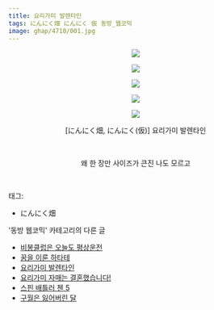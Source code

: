 ```yaml
---
title: 요리가미 발렌타인
tags: にんにく畑 にんにく 仮 동방_웹코믹
image: ghap/4710/001.jpg
---
```

<div class="article">
<p style="text-align: center; clear: none; float: none;"><img src="{{ site.nasurl }}/ghap/4710/001.jpg"/></p>
<p style="text-align: center; clear: none; float: none;"><img src="{{ site.nasurl }}/ghap/4710/002.jpg"/></p>
<p style="text-align: center; clear: none; float: none;"><img src="{{ site.nasurl }}/ghap/4710/003.jpg"/></p>
<p style="text-align: center; clear: none; float: none;"><img src="{{ site.nasurl }}/ghap/4710/004.jpg"/></p>
<p style="text-align: center; clear: none; float: none;"><img src="{{ site.nasurl }}/ghap/4710/005.jpg"/></p>
<p style="text-align: center; clear: none; float: none;">[にんにく畑, にんにく(仮)] 요리가미 발렌타인</p>
<p style="text-align: center; clear: none; float: none;"><br/></p>
<p style="text-align: center; clear: none; float: none;">왜 한 장만 사이즈가 큰진 나도 모르고</p>
<p><br/></p>
</div><div class="tagTrail">
<p>태그: </p>
<ul>
<li>にんにく畑</li>
</ul>
</div><div class="another">
<p>'동방 웹코믹' 카테고리의 다른 글</p>
<ul>
<li><a href="/2018-09-25-ghap_4720">비봉클럽은 오늘도 평상운전</a></li>
<li><a href="/2018-09-25-ghap_4719">꿈을 이룬 하타테</a></li>
<li><a href="/2018-09-21-ghap_4710">요리가미 발렌타인</a></li>
<li><a href="/2018-09-21-ghap_4709">요리가미 자매는 결혼했습니다!</a></li>
<li><a href="/2018-09-20-ghap_4706">스핀 배틀러 첸 5</a></li>
<li><a href="/2018-09-18-ghap_4703">구월은 잃어버린 달</a></li>
</ul>
</div><div class="cb_module cb_fluid">
<div class="cb_wrt cb_profile">
</div><!-- commentList close -->
</div>